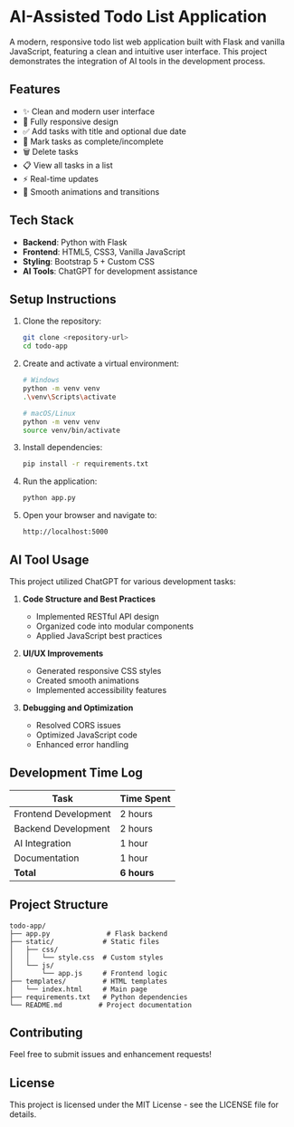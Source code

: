 # AI-Assisted Todo List Application

A modern, responsive todo list web application built with Flask and vanilla JavaScript, featuring a clean and intuitive user interface. This project demonstrates the integration of AI tools in the development process.

## Features

- ✨ Clean and modern user interface
- 📱 Fully responsive design
- ✅ Add tasks with title and optional due date
- 🎯 Mark tasks as complete/incomplete
- 🗑️ Delete tasks
- 📋 View all tasks in a list
- ⚡ Real-time updates
- 🎨 Smooth animations and transitions

## Tech Stack

- **Backend**: Python with Flask
- **Frontend**: HTML5, CSS3, Vanilla JavaScript
- **Styling**: Bootstrap 5 + Custom CSS
- **AI Tools**: ChatGPT for development assistance

## Setup Instructions

1. Clone the repository:
   ```bash
   git clone <repository-url>
   cd todo-app
   ```

2. Create and activate a virtual environment:
   ```bash
   # Windows
   python -m venv venv
   .\venv\Scripts\activate

   # macOS/Linux
   python -m venv venv
   source venv/bin/activate
   ```

3. Install dependencies:
   ```bash
   pip install -r requirements.txt
   ```

4. Run the application:
   ```bash
   python app.py
   ```

5. Open your browser and navigate to:
   ```
   http://localhost:5000
   ```

## AI Tool Usage

This project utilized ChatGPT for various development tasks:

1. **Code Structure and Best Practices**
   - Implemented RESTful API design
   - Organized code into modular components
   - Applied JavaScript best practices

2. **UI/UX Improvements**
   - Generated responsive CSS styles
   - Created smooth animations
   - Implemented accessibility features

3. **Debugging and Optimization**
   - Resolved CORS issues
   - Optimized JavaScript code
   - Enhanced error handling

## Development Time Log

| Task | Time Spent |
|------|------------|
| Frontend Development | 2 hours |
| Backend Development | 2 hours |
| AI Integration | 1 hour |
| Documentation | 1 hour |
| **Total** | **6 hours** |

## Project Structure

```
todo-app/
├── app.py              # Flask backend
├── static/            # Static files
│   ├── css/
│   │   └── style.css  # Custom styles
│   └── js/
│       └── app.js     # Frontend logic
├── templates/         # HTML templates
│   └── index.html     # Main page
├── requirements.txt   # Python dependencies
└── README.md         # Project documentation
```

## Contributing

Feel free to submit issues and enhancement requests!

## License

This project is licensed under the MIT License - see the LICENSE file for details. 